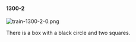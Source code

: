 #### 1300-2
![train-1300-2-0.png](https://github.com/lil-lab/nlvr/raw/master/nlvr/train/images/57/train-1300-2-0.png "train-1300-2-0.png")

There is a box with a black circle and two squares.